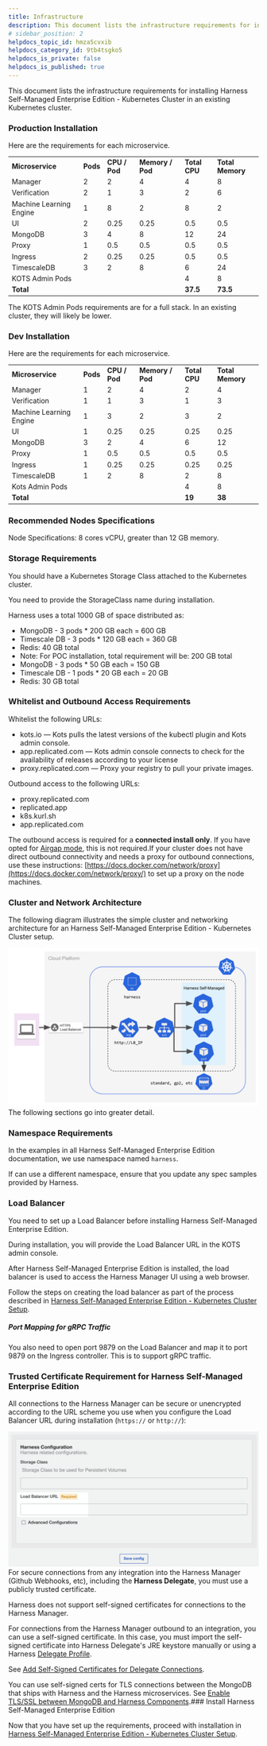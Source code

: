 ```yaml
---
title: Infrastructure
description: This document lists the infrastructure requirements for installing Harness Self-Managed Enterprise Edition - Kubernetes Cluster in an existing Kubernetes cluster. Production Installation. Here are th…
# sidebar_position: 2
helpdocs_topic_id: hmza5cvxib
helpdocs_category_id: 9tb4tsgko5
helpdocs_is_private: false
helpdocs_is_published: true
---
```


This document lists the infrastructure requirements for installing Harness Self-Managed Enterprise Edition - Kubernetes Cluster in an existing Kubernetes cluster.

### Production Installation

Here are the requirements for each microservice.



|  |  |  |  |  |  |
| --- | --- | --- | --- | --- | --- |
| **Microservice** | **Pods** | **CPU / Pod** | **Memory / Pod** | **Total CPU** | **Total Memory** |
| Manager | 2 | 2 | 4 | 4 | 8 |
| Verification | 2 | 1 | 3 | 2 | 6 |
| Machine Learning Engine | 1 | 8 | 2 | 8 | 2 |
| UI | 2 | 0.25 | 0.25 | 0.5 | 0.5 |
| MongoDB | 3 | 4 | 8 | 12 | 24 |
| Proxy | 1 | 0.5 | 0.5 | 0.5 | 0.5 |
| Ingress | 2 | 0.25 | 0.25 | 0.5 | 0.5 |
| TimescaleDB | 3 | 2 | 8 | 6 | 24 |
| KOTS Admin Pods |   |   |   | 4 | 8 |
| **Total** |  |  |  | **37.5** | **73.5** |

The KOTS Admin Pods requirements are for a full stack. In an existing cluster, they will likely be lower.

### Dev Installation

Here are the requirements for each microservice.



|  |  |  |  |  |  |
| --- | --- | --- | --- | --- | --- |
| **Microservice** | **Pods** | **CPU / Pod** | **Memory / Pod** | **Total CPU** | **Total Memory** |
| Manager | 1 | 2 | 4 | 2 | 4 |
| Verification | 1 | 1 | 3 | 1 | 3 |
| Machine Learning Engine | 1 | 3 | 2 | 3 | 2 |
| UI | 1 | 0.25 | 0.25 | 0.25 | 0.25 |
| MongoDB | 3 | 2 | 4 | 6 | 12 |
| Proxy | 1 | 0.5 | 0.5 | 0.5 | 0.5 |
| Ingress | 1 | 0.25 | 0.25 | 0.25 | 0.25 |
| TimescaleDB | 1 | 2 | 8 | 2 | 8 |
| Kots Admin Pods |   |   |   | 4 | 8 |
| **Total** |  |  |  | **19** | **38** |

### Recommended Nodes Specifications

Node Specifications: 8 cores vCPU, greater than 12 GB memory.

### Storage Requirements

You should have a Kubernetes Storage Class attached to the Kubernetes cluster.

You need to provide the StorageClass name during installation.

Harness uses a total 1000 GB of space distributed as:

* MongoDB - 3 pods \* 200 GB each = 600 GB
* Timescale DB - 3 pods \* 120 GB each = 360 GB
* Redis: 40 GB total
* Note: For POC installation, total requirement will be: 200 GB total
* MongoDB - 3 pods \* 50 GB each = 150 GB
* Timescale DB - 1 pods \* 20 GB each = 20 GB
* Redis: 30 GB total

### Whitelist and Outbound Access Requirements

Whitelist the following URLs:

* kots.io — Kots pulls the latest versions of the kubectl plugin and Kots admin console.
* app.replicated.com — Kots admin console connects to check for the availability of releases according to your license
* proxy.replicated.com — Proxy your registry to pull your private images.

Outbound access to the following URLs:

* proxy.replicated.com​
* replicated.app
* k8s.kurl.sh​
* app.replicated.com

The outbound access is required for a **connected install only**. If you have opted for [Airgap mode](https://kots.io/kotsadm/installing/airgap-packages/), this is not required.If your cluster does not have direct outbound connectivity and needs a proxy for outbound connections, use these instructions: [https://docs.docker.com/network/proxy](https://docs.docker.com/network/proxy/) to set up a proxy on the node machines.

### Cluster and Network Architecture

The following diagram illustrates the simple cluster and networking architecture for an Harness Self-Managed Enterprise Edition - Kubernetes Cluster setup.

![](./static/existing-cluster-kubernetes-on-prem-infrastructure-requirements-21.png)The following sections go into greater detail.

### Namespace Requirements

In the examples in all Harness Self-Managed Enterprise Edition documentation, we use namespace named `harness`.

If can use a different namespace, ensure that you update any spec samples provided by Harness.

### Load Balancer

You need to set up a Load Balancer before installing Harness Self-Managed Enterprise Edition.

During installation, you will provide the Load Balancer URL in the KOTS admin console.

After Harness Self-Managed Enterprise Edition is installed, the load balancer is used to access the Harness Manager UI using a web browser.

Follow the steps on creating the load balancer as part of the process described in [Harness Self-Managed Enterprise Edition - Kubernetes Cluster Setup](kubernetes-on-prem-existing-cluster-setup.md).

##### Port Mapping for gRPC Traffic

You also need to open port 9879 on the Load Balancer and map it to port 9879 on the Ingress controller. This is to support gRPC traffic.

### Trusted Certificate Requirement for Harness Self-Managed Enterprise Edition

All connections to the Harness Manager can be secure or unencrypted according to the URL scheme you use when you configure the Load Balancer URL during installation (`https://` or `http://`):

![](./static/existing-cluster-kubernetes-on-prem-infrastructure-requirements-22.png)For secure connections from any integration into the Harness Manager (Github Webhooks, etc), including the **Harness Delegate**, you must use a publicly trusted certificate.

Harness does not support self-signed certificates for connections to the Harness Manager.

For connections from the Harness Manager outbound to an integration, you can use a self-signed certificate. In this case, you must import the self-signed certificate into Harness Delegate's JRE keystore manually or using a Harness [Delegate Profile](https://docs.harness.io/article/yd4bs0pltf-run-scripts-on-the-delegate-using-profiles).

See [Add Self-Signed Certificates for Delegate Connections](https://docs.harness.io/article/8bj3v5jqzk-add-self-signed-certificates-for-delegate-connections).

You can use self-signed certs for TLS connections between the MongoDB that ships with Harness and the Harness microservices. See [Enable TLS/SSL between MongoDB and Harness Components](../vm/on-prem-embedded-cluster-setup.md#enable-tls-ssl-between-mongo-db-and-harness-components).### Install Harness Self-Managed Enterprise Edition

Now that you have set up the requirements, proceed with installation in [Harness Self-Managed Enterprise Edition - Kubernetes Cluster Setup](kubernetes-on-prem-existing-cluster-setup.md).

